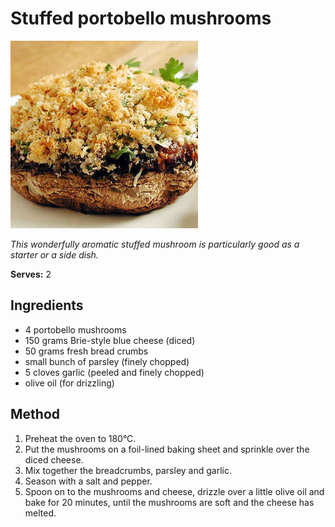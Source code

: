 # Stuffed portobello mushrooms

![Stuffed portobello mushrooms](resources/portobello.jpg)

*This wonderfully aromatic stuffed mushroom is particularly good as a starter or a side dish.*

**Serves:** 2

## Ingredients
- 4 portobello mushrooms
- 150 grams Brie-style blue cheese (diced)
- 50 grams fresh bread crumbs
- small bunch of parsley (finely chopped)
- 5 cloves garlic (peeled and finely chopped)
- olive oil (for drizzling)

## Method
1. Preheat the oven to 180°C.
1. Put the mushrooms on a foil-lined baking sheet and sprinkle over the diced cheese.
1. Mix together the breadcrumbs, parsley and garlic. 
1. Season with a salt and pepper. 
1. Spoon on to the mushrooms and cheese, drizzle over a little olive oil and bake for 20 minutes, until the mushrooms are soft and the cheese has melted.